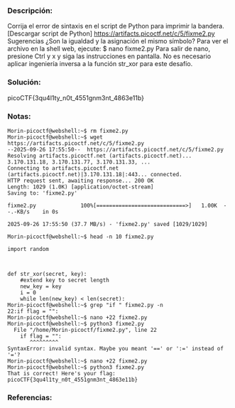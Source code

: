 ### Descripción: 
Corrija el error de sintaxis en el script de Python para imprimir la bandera. [Descargar script de Python] https://artifacts.picoctf.net/c/5/fixme2.py
Sugerencias
¿Son la igualdad y la asignación el mismo símbolo?
Para ver el archivo en la shell web, ejecute: $ nano fixme2.py
Para salir de nano, presione Ctrl y x y siga las instrucciones en pantalla.
No es necesario aplicar ingeniería inversa a la función str_xor para este desafío.

### Solución:
picoCTF{3qu4l1ty_n0t_4551gnm3nt_4863e11b}
### Notas:
```shell
Morin-picoctf@webshell:~$ rm fixme2.py
Morin-picoctf@webshell:~$ wget https://artifacts.picoctf.net/c/5/fixme2.py
--2025-09-26 17:55:50--  https://artifacts.picoctf.net/c/5/fixme2.py
Resolving artifacts.picoctf.net (artifacts.picoctf.net)... 3.170.131.18, 3.170.131.77, 3.170.131.33, ...
Connecting to artifacts.picoctf.net (artifacts.picoctf.net)|3.170.131.18|:443... connected.
HTTP request sent, awaiting response... 200 OK
Length: 1029 (1.0K) [application/octet-stream]
Saving to: 'fixme2.py'

fixme2.py              100%[============================>]   1.00K  --.-KB/s    in 0s      

2025-09-26 17:55:50 (37.7 MB/s) - 'fixme2.py' saved [1029/1029]

Morin-picoctf@webshell:~$ head -n 10 fixme2.py

import random



def str_xor(secret, key):
    #extend key to secret length
    new_key = key
    i = 0
    while len(new_key) < len(secret):
Morin-picoctf@webshell:~$ grep "if " fixme2.py -n
22:if flag = "":
Morin-picoctf@webshell:~$ nano +22 fixme2.py
Morin-picoctf@webshell:~$ python3 fixme2.py
  File "/home/Morin-picoctf/fixme2.py", line 22
    if flag = "":
       ^^^^^^^^^
SyntaxError: invalid syntax. Maybe you meant '==' or ':=' instead of '='?
Morin-picoctf@webshell:~$ nano +22 fixme2.py
Morin-picoctf@webshell:~$ python3 fixme2.py
That is correct! Here's your flag: picoCTF{3qu4l1ty_n0t_4551gnm3nt_4863e11b}
```
### Referencias: